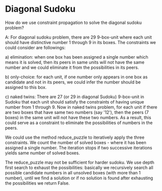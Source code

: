 # Diagonal Sudoku
How do we use constraint propagation to solve the diagonal sudoku problem?  

A: For diagonal sudoku problem, there are 29 9-box-unit where each unit should have distinctive number 1 through 9 in its boxes. The constraints we could consider are followings:

a) elimination: when one box has been assigned a single number which means it is solved, then its peers in same units will not have the same number and we could eliminate it from the possibilities in its peers.

b) only-choice: for each unit, if one number only appears in one box as candidate and not in its peers, we could infer the number should be assigned to this box.

c) naked twins: There are 27 (or 29 in diagonal Sudoku) 9-box-unit in Sudoku that each unit should satisfy the constraints of having unique number from 1 through 9. Now in naked twins problem, for each unit if there are two boxes that have same two numbers (say '12'), then the peers (7 boxes) in the same unit will not have these two numbers. As a result, this could serve as a constraint to eliminate the possibilities of numbers in the peers.

We could use the method reduce_puzzle to iteratively apply the three constraints. We count the number of solved boxes - where it has been assigned a single number. The iteration stops if two successive iterations yields same number of solved boxes.

The reduce_puzzle may not be sufficient for harder sudoku. We use depth first search to exhaust the possibilities: basically we recursively search all possible candidate numbers in all unsolved boxes (with more than 1 number), until we find a solution or if no solution is found after exhausting the possibilities we return False.


